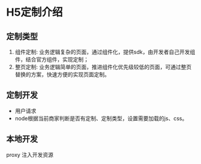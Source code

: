 # H5定制介绍

## 定制类型
1. 组件定制: 业务逻辑复杂的页面，通过组件化，提供sdk，由开发者自己开发组件，结合官方组件，实现定制；
2. 整页定制: 业务逻辑简单的页面，推进组件化优先级较低的页面，可通过整页替换的方案，快速方便的实现页面定制。

## 定制开发
- 用户请求
- node根据当前商家判断是否有定制、定制类型，设置需要加载的js、css。

## 本地开发
proxy 注入开发资源
